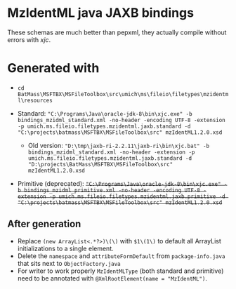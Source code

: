 # MzIdentML java JAXB bindings
These schemas are much better than pepxml, they actually compile without errors with _xjc_.

# Generated with
* `cd BatMass\MSFTBX\MSFileToolbox\src\umich\ms\fileio\filetypes\mzidentml\resources`

* Standard:
`"C:\Programs\Java\oracle-jdk-8\bin\xjc.exe" -b bindings_mzidml_standard.xml -no-header -encoding UTF-8 -extension -p umich.ms.fileio.filetypes.mzidentml.jaxb.standard -d "C:\projects\batmass\MSFTBX\MSFileToolbox\src" mzIdentML1.2.0.xsd`
  * Old version: `"D:\tmp\jaxb-ri-2.2.11\jaxb-ri\bin\xjc.bat" -b bindings_mzidml_standard.xml -no-header -extension -p umich.ms.fileio.filetypes.mzidentml.jaxb.standard -d "D:\projects\BatMass\MSFTBX\MSFileToolbox\src" mzIdentML1.2.0.xsd`


* Primitive (deprecated):
~~`"C:\Programs\Java\oracle-jdk-8\bin\xjc.exe" -b bindings_mzidml_primitive.xml -no-header -encoding UTF-8 -extension -p umich.ms.fileio.filetypes.mzidentml.jaxb.primitive -d "C:\projects\batmass\MSFTBX\MSFileToolbox\src" mzIdentML1.2.0.xsd`~~


## After generation 
* Replace `(new ArrayList<.*?>)\(\)` with `$1\(1\)` to default all ArrayList initializations to a single element.
* Delete the `namespace` and `attributeFormDefault` from `package-info.java` that sits next to `ObjectFactory.java`
* For writer to work properly `MzIdentMLType` (both standard and primitive) need to be annotated with `@XmlRootElement(name = "MzIdentML")`.
